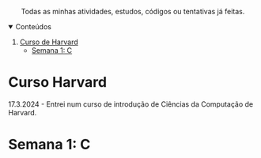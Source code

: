 <me />
<title align='center'>
  # Meus Estudos
  <me />
</title>


<ms />
<p align='center'>
  Todas as minhas atividades, estudos, códigos ou tentativas já feitas.
  <ms />
</p>

<details open='open'>
  <summary>Conteúdos</summary>
  <ol>
    <li>
      <a href = '#Curso Harvard'>Curso de Harvard</a>
      <ul>
        <li><a href=#Semana 1: C>Semana 1: C</a></li>
      </ul>
    </li>
</details>
       
</detail>

# Curso Harvard

17.3.2024 - Entrei num curso de introdução de Ciências da Computação de Harvard.

# Semana 1: C

